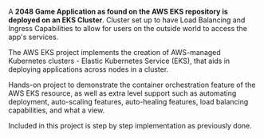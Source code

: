 A **2048 Game Application as found on the AWS EKS repository is deployed on an EKS Cluster**. Cluster set up to have Load Balancing and Ingress Capabilities to allow for users on the outside world to access the app's services.

The AWS EKS project implements the creation of AWS-managed Kubernetes clusters - Elastic Kubernetes Service (EKS), that aids in deploying applications across nodes in a cluster.

Hands-on project to demonstrate the container orchestration feature of the AWS EKS resource, as well as extra level support such as automating deployment, auto-scaling features, auto-healing features, load balancing capabilities, and what a view. 

Included in this project is step by step implementation as previously done.
